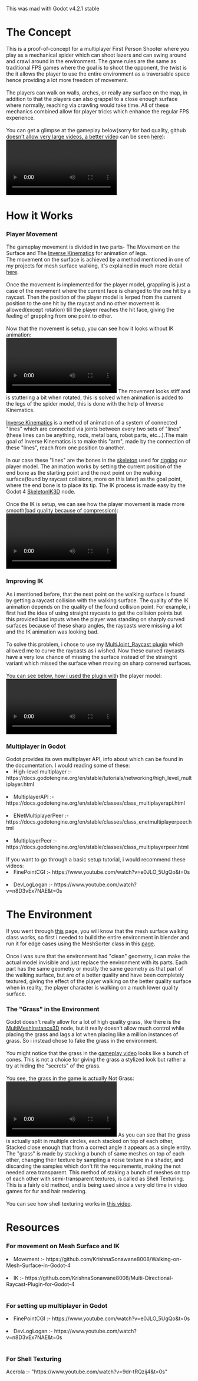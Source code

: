This was mad with Godot v4.2.1 stable
<br>
<h1>The Concept</h1>
This is a proof-of-concept for a multiplayer First Person Shooter where you play as a mechanical spider which can shoot lazers and can swing around and crawl around in the environment. The game rules are the same as traditional FPS games where the goal is to shoot the opponent, the twist is the it allows the player to use the entire environment as a traversable space hence providing a lot more freedom of movement. 
<br>
<br>
The players can walk on walls, arches, or really any surface on the map, in addition to that the players can also grappel to a close enough surface where normally, reaching via crawling would take time. All of these mechanics combined allow for player tricks which enhance the regular FPS experience.
<br>
<br>
You can get a glimpse at the gameplay below(sorry for bad quality, github doesn't allow very large videos, a better video can be seen <a href="/BetterQuality_GameplayVideo/Multiplayer_GameplayCompressed.mp4">here</a>):
<br>
<video src="https://github.com/user-attachments/assets/d8bdd78a-056b-49b3-b2c4-c5b9f8564214"></video>
<h1>How it Works</h1>
<h3>Player Movement</h3>
The gameplay movement is divided in two parts- The Movement on the Surface and The <a href="https://in.mathworks.com/discovery/inverse-kinematics.html">Inverse Kinematics</a> for animation of legs.
<br>
The movement on the surface is achieved by a method mentioned in one of my projects for mesh surface walking, it's explained in much more detail <a href="https://github.com/KrishnaSonawane8008/Walking-on-Mesh-Surface-in-Godot-4">here</a>.
<br>
<br>
Once the movement is implemented for the player model, grappling is just a case of the movement where the current face is changed to the one hit by a  raycast. Then the position of the player model is lerped from the current position to the one hit by the raycast and no other movement is allowed(except rotation) till the player reaches the hit face, giving the feeling of grappling from one point to other.
<br>
<br>
Now that the movement is setup, you can see how it looks without IK animation:
<br>
<video src="https://github.com/user-attachments/assets/a3c74757-a0c1-4306-8511-33f310394653"></video>
The movement looks stiff and is stuttering a bit when rotated, this is solved when animation is added to the legs of the spider model, this is done with the help of Inverse Kinematics.
<br>
<br>
<a href="https://in.mathworks.com/discovery/inverse-kinematics.html">Inverse Kinematics</a> is a method of animation of a system of connected "lines" which are connected via joints between every two sets of "lines"(these lines can be anything, rods, metal bars, robot parts, etc...).The main goal of Inverse Kinematics is to make this "arm", made by the connection of these "lines", reach from one position to another.
<br>
<br>
In our case these "lines" are the bones in the <a href="https://en.wikipedia.org/wiki/Skeletal_animation#:~:text=Skeletal%20animation%20or%20rigging%20is,or%20bones%2C%20and%20collectively%20forming">skeleton</a> used for <a href="https://www.youtube.com/watch?v=3RSwjZLClRc">rigging</a> our player model. The animation works by setting the current position of the end bone as the starting point and the next point on the walking surface(found by raycast collisions, more on this later) as the goal point, where the end bone is to place its tip. The IK process is made easy by the Godot 4 <a href="https://docs.godotengine.org/en/stable/classes/class_skeletonik3d.html">SkeletonIK3D</a> node.
<br>
<br>
Once the IK is setup, we can see how the player movement is made more smooth(bad quality because of compression):
<video src="https://github.com/user-attachments/assets/f2671e44-a1d7-4f41-b797-b92c8922537e"></video>
<h3>Improving IK</h3>
As i mentioned before, that the next point on the walking surface is found by getting a raycast collision with the walking surface. The quality of the IK animation depends on the quality of the found collision point. For example, i first had the idea of using straight raycasts to get the collision points but this provided bad inputs when the player was standing on sharply curved surfaces because of these sharp angles, the raycasts were missing a lot and the IK animation was looking bad.
<br>
<br>
To solve this problem, i chose to use my <a href="https://github.com/KrishnaSonawane8008/Multi-Directional-Raycast-Plugin-for-Godot-4">MultiJoint_Raycast plugin</a> which allowed me to curve the raycasts as i wished. Now these curved raycasts have a very low chance of missing the surface instead of the strainght variant which missed the surface when moving on sharp cornered surfaces.
<br>
<br>
You can see below, how i used the plugin with the player model:
<video src="https://github.com/user-attachments/assets/eea75b1e-2c67-4423-ad4a-ebbcd8b74239"></video>
<h3>Multiplayer in Godot</h3>
Godot provides its own multiplayer API, info about which can be found in the documentation. I would reading some of these:
<br>
<li>High-level multiplayer :- https://docs.godotengine.org/en/stable/tutorials/networking/high_level_multiplayer.html </li>
<br> 
<li>MultiplayerAPI :- https://docs.godotengine.org/en/stable/classes/class_multiplayerapi.html </li>
<br> 
<li>ENetMultiplayerPeer :- https://docs.godotengine.org/en/stable/classes/class_enetmultiplayerpeer.html </li>
<br> 
<li>MultiplayerPeer :- https://docs.godotengine.org/en/stable/classes/class_multiplayerpeer.html </li>
<br>
If you want to go through a basic setup tutorial, i would recommend these videos:
<br>
<li>FinePointCGI :- https://www.youtube.com/watch?v=e0JLO_5UgQo&t=0s</li>
<br>
<li>DevLogLogan :- https://www.youtube.com/watch?v=n8D3vEx7NAE&t=0s</li>
<h1>The Environment</h1>
If you went through <a href="https://github.com/KrishnaSonawane8008/Walking-on-Mesh-Surface-in-Godot-4">this</a> page, you will know that the mesh surface walking class works, so first i needed to build the entire environment in blender and run it for edge cases using the MeshSorter class in this <a href="https://github.com/KrishnaSonawane8008/Walking-on-Mesh-Surface-in-Godot-4">page</a>. 
<br>
<br>
Once i was sure that the environment had "clean" geometry, i can make the actual model invisible and just replace the environment with its parts. Each part has the same geometry or mostly the same geometry as that part of the walking surface, but are of a better quality and have been completely textured, giving the effect of the player walking on the better quality surface when in reality, the player character is walking on a much lower quality surface.
<h3>The "Grass" in the Environment</h3>
Godot doesn't really allow for a lot of high quality grass, like there is the <a href="https://docs.godotengine.org/en/stable/classes/class_multimeshinstance3d.html#class-multimeshinstance3d">MultiMeshInstance3D</a> node, but it really doesn't allow much control while placing the grass and lags a lot when placing like a million instances of grass. So i instead chose to fake the grass in the environment.
<br>
<br>
You might notice that the grass in the <a href="/BetterQuality_GameplayVideo/Multiplayer_GameplayCompressed.mp4">gameplay video</a> looks like a bunch of cones. This is not a choice for giving the grass a stylized look but rather a try at hiding the "secrets" of the grass.
<br>
<br>
You see, the grass in the game is actually Not Grass:
<video src="https://github.com/user-attachments/assets/ee5f650c-6d5f-4215-b7e9-36a2316f3382"></video>
As you can see that the grass is actually split in multiple circles, each stacked on top of each other, Stacked close enough that from a correct angle it appears as a single entity. The "grass" is made by stacking a bunch of same meshes on top of each other, changing their texture by sampling a noise texture in a shader, and discarding the samples which don't fit the requirements, making the not needed area transparent. This method of staking a bunch of meshes on top of each other with semi-transparent textures, is called as Shell Texturing. This is a fairly old method, and is being used since a very old time in video games for fur and hair rendering.
<br>
<br>
You can see how shell texturing works in <a href="https://www.youtube.com/watch?v=9dr-tRQzij4&t=0s">this video</a>.
<h1>Resources</h1>
<h3>For movement on Mesh Surface and IK</h3>
<li>Movement :- https://github.com/KrishnaSonawane8008/Walking-on-Mesh-Surface-in-Godot-4</li> 
<br>
<li>IK :- https://github.com/KrishnaSonawane8008/Multi-Directional-Raycast-Plugin-for-Godot-4</li>
<br>
<h3>For setting up multiplayer in Godot</h3>
<li>FinePointCGI :- https://www.youtube.com/watch?v=e0JLO_5UgQo&t=0s</li>
<br>
<li>DevLogLogan :- https://www.youtube.com/watch?v=n8D3vEx7NAE&t=0s</li>
<br>
<h3>For Shell Texturing</h3>
Acerola :- "https://www.youtube.com/watch?v=9dr-tRQzij4&t=0s"